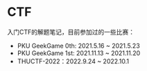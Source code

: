 # CTF
入门CTF的解题笔记，目前参加过的一些比赛：

- PKU GeekGame 0th: 2021.5.16 ~ 2021.5.23
- PKU GeekGame 1st: 2021.11.13 ~ 2021.11.20
- THUCTF-2022：2022.9.24 ~ 2022.10.1
